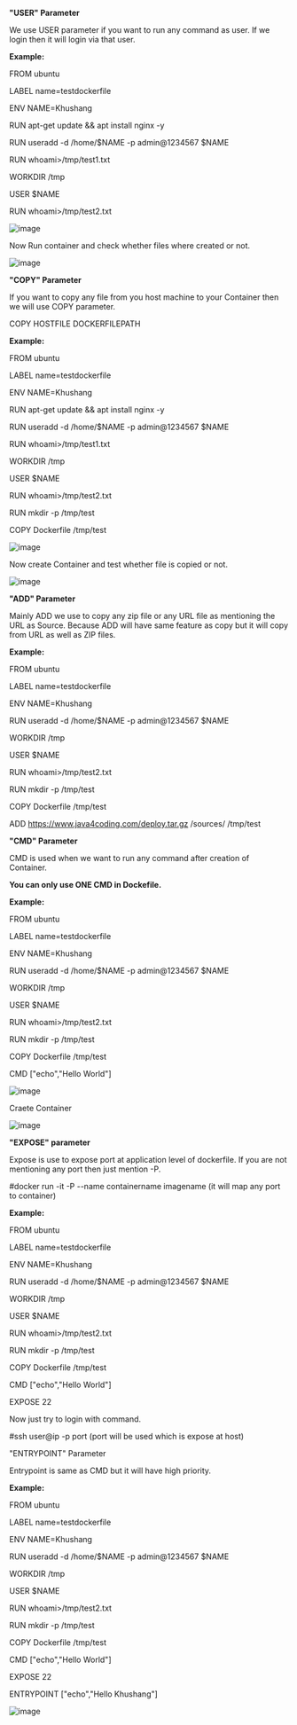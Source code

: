 **"USER" Parameter**

We use USER parameter if you want to run any command as user. If we login then it will login via that user.

**Example:**

FROM ubuntu

LABEL name=testdockerfile

ENV NAME=Khushang

RUN apt-get update && apt install nginx -y

RUN useradd -d /home/$NAME -p admin@1234567 $NAME

RUN whoami>/tmp/test1.txt

WORKDIR /tmp

USER $NAME

RUN whoami>/tmp/test2.txt

![image](https://github.com/Khushang49/Docker/assets/95266353/1a79e2da-ce1d-4af8-82be-bf2c8ebf8489)

Now Run container and check whether files where created or not.

![image](https://github.com/Khushang49/Docker/assets/95266353/eaf4db2d-4871-4e35-9f44-717fe212acdb)

**"COPY" Parameter**

If you want to copy any file from you host machine to your Container then we will use COPY parameter.

COPY HOSTFILE DOCKERFILEPATH

**Example:**

FROM ubuntu

LABEL name=testdockerfile

ENV NAME=Khushang

RUN apt-get update && apt install nginx -y

RUN useradd -d /home/$NAME -p admin@1234567 $NAME

RUN whoami>/tmp/test1.txt

WORKDIR /tmp

USER $NAME

RUN whoami>/tmp/test2.txt

RUN mkdir -p /tmp/test

COPY Dockerfile /tmp/test

![image](https://github.com/Khushang49/Docker/assets/95266353/22ca1a65-c4af-4314-b564-57ab2c1557a4)

Now create Container and test whether file is copied or not.

![image](https://github.com/Khushang49/Docker/assets/95266353/1e896f43-3105-4dca-a007-62bc20c05f1b)

**"ADD" Parameter**

Mainly ADD we use to copy any zip file or any URL file as mentioning the URL as Source. Because ADD will have same feature as copy but it will copy from URL as well as ZIP files.

**Example:**

FROM ubuntu

LABEL name=testdockerfile

ENV NAME=Khushang

RUN useradd -d /home/$NAME -p admin@1234567 $NAME

WORKDIR /tmp

USER $NAME

RUN whoami>/tmp/test2.txt

RUN mkdir -p /tmp/test

COPY Dockerfile /tmp/test

ADD https://www.java4coding.com/deploy.tar.gz /sources/ /tmp/test

**"CMD" Parameter**

CMD is used when we want to run any command after creation of Container.

**You can only use ONE CMD in Dockefile.**

**Example:**

FROM ubuntu

LABEL name=testdockerfile

ENV NAME=Khushang

RUN useradd -d /home/$NAME -p admin@1234567 $NAME

WORKDIR /tmp

USER $NAME

RUN whoami>/tmp/test2.txt

RUN mkdir -p /tmp/test

COPY Dockerfile /tmp/test

CMD ["echo","Hello World"]

![image](https://github.com/Khushang49/Docker/assets/95266353/d2498f66-2106-422d-86ac-157f9c48e25f)


Craete Container 

![image](https://github.com/Khushang49/Docker/assets/95266353/423af15b-235b-4d61-a9d7-fcba70cb55be)


**"EXPOSE" parameter**

Expose is use to expose port at application level of dockerfile. If you are not mentioning any port then just mention -P.

#docker run -it -P --name containername imagename (it will map any port to container)

**Example:**

FROM ubuntu

LABEL name=testdockerfile

ENV NAME=Khushang

RUN useradd -d /home/$NAME -p admin@1234567 $NAME

WORKDIR /tmp

USER $NAME

RUN whoami>/tmp/test2.txt

RUN mkdir -p /tmp/test

COPY Dockerfile /tmp/test

CMD ["echo","Hello World"]

EXPOSE 22

Now just try to login with command.

#ssh user@ip -p port (port will be used which is expose at host)


"ENTRYPOINT" Parameter

Entrypoint is same as CMD but it will have high priority.

**Example:**

FROM ubuntu

LABEL name=testdockerfile

ENV NAME=Khushang

RUN useradd -d /home/$NAME -p admin@1234567 $NAME

WORKDIR /tmp

USER $NAME

RUN whoami>/tmp/test2.txt

RUN mkdir -p /tmp/test

COPY Dockerfile /tmp/test

CMD ["echo","Hello World"]

EXPOSE 22

ENTRYPOINT ["echo","Hello Khushang"]

![image](https://github.com/Khushang49/Docker/assets/95266353/5a201fb5-6fe4-4b64-8c17-ce92c4d351de)
